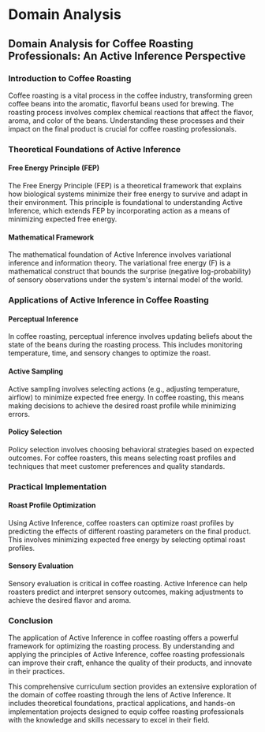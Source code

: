 # Domain Analysis

## **Domain Analysis for Coffee Roasting Professionals: An Active Inference Perspective**

### **Introduction to Coffee Roasting**

Coffee roasting is a vital process in the coffee industry, transforming green coffee beans into the aromatic, flavorful beans used for brewing. The roasting process involves complex chemical reactions that affect the flavor, aroma, and color of the beans. Understanding these processes and their impact on the final product is crucial for coffee roasting professionals.

### **Theoretical Foundations of Active Inference**

#### **Free Energy Principle (FEP)**

The Free Energy Principle (FEP) is a theoretical framework that explains how biological systems minimize their free energy to survive and adapt in their environment. This principle is foundational to understanding Active Inference, which extends FEP by incorporating action as a means of minimizing expected free energy.

#### **Mathematical Framework**

The mathematical foundation of Active Inference involves variational inference and information theory. The variational free energy (F) is a mathematical construct that bounds the surprise (negative log-probability) of sensory observations under the system's internal model of the world.

### **Applications of Active Inference in Coffee Roasting**

#### **Perceptual Inference**

In coffee roasting, perceptual inference involves updating beliefs about the state of the beans during the roasting process. This includes monitoring temperature, time, and sensory changes to optimize the roast.

#### **Active Sampling**

Active sampling involves selecting actions (e.g., adjusting temperature, airflow) to minimize expected free energy. In coffee roasting, this means making decisions to achieve the desired roast profile while minimizing errors.

#### **Policy Selection**

Policy selection involves choosing behavioral strategies based on expected outcomes. For coffee roasters, this means selecting roast profiles and techniques that meet customer preferences and quality standards.

### **Practical Implementation**

#### **Roast Profile Optimization**

Using Active Inference, coffee roasters can optimize roast profiles by predicting the effects of different roasting parameters on the final product. This involves minimizing expected free energy by selecting optimal roast profiles.

#### **Sensory Evaluation**

Sensory evaluation is critical in coffee roasting. Active Inference can help roasters predict and interpret sensory outcomes, making adjustments to achieve the desired flavor and aroma.

### **Conclusion**

The application of Active Inference in coffee roasting offers a powerful framework for optimizing the roasting process. By understanding and applying the principles of Active Inference, coffee roasting professionals can improve their craft, enhance the quality of their products, and innovate in their practices.

This comprehensive curriculum section provides an extensive exploration of the domain of coffee roasting through the lens of Active Inference. It includes theoretical foundations, practical applications, and hands-on implementation projects designed to equip coffee roasting professionals with the knowledge and skills necessary to excel in their field.